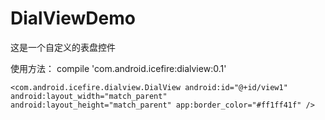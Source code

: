 # DialViewDemo
这是一个自定义的表盘控件

使用方法：
compile 'com.android.icefire:dialview:0.1'

``<com.android.icefire.dialview.DialView
        android:id="@+id/view1"
        android:layout_width="match_parent"
        android:layout_height="match_parent"
        app:border_color="#ff1ff41f"
        />``
      
        
